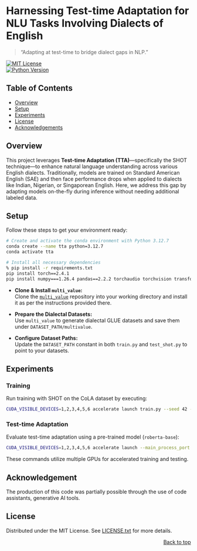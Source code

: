 # Harnessing Test-time Adaptation for NLU Tasks Involving Dialects of English

> “Adapting at test-time to bridge dialect gaps in NLP.”  

[![MIT License](https://img.shields.io/badge/License-MIT-blue.svg)](LICENSE.txt)  
[![Python Version](https://img.shields.io/badge/Python-3.12.7-blue.svg)](https://www.python.org/downloads/)

## Table of Contents

- [Overview](#overview)
- [Setup](#setup)
- [Experiments](#experiments)
- [License](#license)
- [Acknowledgements](#acknowledgements)

## Overview

This project leverages **Test-time Adaptation (TTA)**—specifically the SHOT technique—to enhance natural language understanding across various English dialects. Traditionally, models are trained on Standard American English (SAE) and then face performance drops when applied to dialects like Indian, Nigerian, or Singaporean English. Here, we address this gap by adapting models on-the-fly during inference without needing additional labeled data.

## Setup

Follow these steps to get your environment ready:

```bash
# Create and activate the conda environment with Python 3.12.7
conda create --name tta python=3.12.7
conda activate tta

# Install all necessary dependencies
% pip install -r requirements.txt
pip install torch==2.4.1
pip install numpy===1.26.4 pandas==2.2.2 torchaudio torchvision transformers==4.44.2 evaluate==0.4.3 datasets==2.19.1 accelerate==1.0.1 scipy==1.13.1
```

- **Clone & Install `multi_value`:**  
  Clone the [`multi_value`](https://github.com/SALT-NLP/multi-value) repository into your working directory and install it as per the instructions provided there.

- **Prepare the Dialectal Datasets:**  
  Use `multi_value` to generate dialectal GLUE datasets and save them under `DATASET_PATH/multivalue`.

- **Configure Dataset Paths:**  
  Update the `DATASET_PATH` constant in both `train.py` and `test_shot.py` to point to your datasets.

## Experiments

### Training

Run training with SHOT on the CoLA dataset by executing:

```bash
CUDA_VISIBLE_DEVICES=1,2,3,4,5,6 accelerate launch train.py --seed 42 --max_epoch 30 --dset cola
```

### Test-time Adaptation

Evaluate test-time adaptation using a pre-trained model (`roberta-base`):

```bash
CUDA_VISIBLE_DEVICES=1,2,3,4,5,6 accelerate launch --main_process_port 29600 test_shot.py --dset cola --model_name roberta-base --seed 42 --max_epoch 30 --int_filename cola_SAE_train_0 --validation_dataset cola_Indian_validation --val_size 0
```

These commands utilize multiple GPUs for accelerated training and testing.

## Acknowledgement
The production of this code was partially possible through the use of code assistants, generative AI tools.

## License

Distributed under the MIT License. See [LICENSE.txt](LICENSE.txt) for more details.

<p align="right"><a href="#top">Back to top</a></p>
